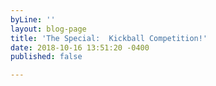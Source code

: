 ```yaml
---
byLine: ''
layout: blog-page
title: 'The Special:  Kickball Competition!'
date: 2018-10-16 13:51:20 -0400
published: false

---
```

